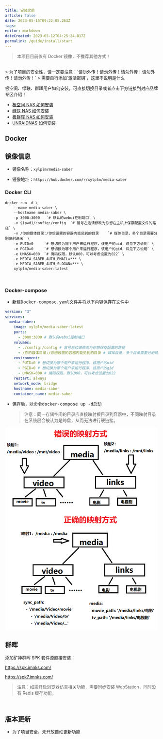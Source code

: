 ```yaml
---
title: 安装之前
article: false
date: 2023-05-15T09:22:05.263Z
tags:
editor: markdown
dateCreated: 2023-05-12T04:25:24.817Z
permalink: /guide/install/start
---
```


> 本项目目前仅有 Docker 镜像，不推荐其他方式！

<br>
> 为了项目的安全性，请一定要注意：`请勿外传！请勿外传！请勿外传！请勿外传！请勿外传！`
> 需要自行添加`激活密钥`，这里不说明是什么
<br>

极空间、绿联、群晖用户如何安装，可直接切换目录或者点击下方链接到对应品牌专区介绍！

- [极空间 NAS 如何安装](/guide/install/zspase/)
- [绿联 NAS 如何安装](/guide/install/ugreen/)
- [极群晖 NAS 如何安装](/guide/install/synology/)
- [UNRAIDNAS 如何安装](/guide/install/unraid/)

## Docker

## 镜像信息

- 镜像名称：`xylplm/media-saber`

- 镜像地址：`https://hub.docker.com/r/xylplm/media-saber`
  </br>

### Docker CLI

```shell
docker run -d \
    --name media-saber \
    --hostname media-saber \
    -p 3000:3000   `# 默认的webui控制端口` \
    -v $(pwd)/config:/config  `# 冒号左边请修改为你想在主机上保存配置文件的路径` \
    -v /你的媒体目录:/你想设置的容器内能见到的目录    `# 媒体目录，多个目录需要分别映射进来` \
    -e PUID=0     `# 想切换为哪个用户来运行程序，该用户的uid，详见下方说明` \
    -e PGID=0     `# 想切换为哪个用户来运行程序，该用户的gid，详见下方说明` \
    -e UMASK=000  `# 掩码权限，默认000，可以考虑设置为022` \
    -e MEDIA_SABER_AUTH_EMAIL=*** \
    -e MEDIA_SABER_AUTH_SLOGAN=*** \
    xylplm/media-saber:latest
```

<br>

### Docker-compose

- 新建<kbd>Docker-compose.yaml</kbd>文件并将以下内容保存在文件中

```yaml
version: "3"
services:
  media-saber:
    image: xylplm/media-saber:latest
    ports:
      - 3000:3000 # 默认的webui控制端口
    volumes:
      - ./config:/config # 冒号左边请修改为你想保存配置的路径
      - /你的媒体目录:/你想设置的容器内能见到的目录 # 媒体目录，多个目录需要分别映射进来，需要满足配置文件说明中的要求
    environment:
      - PUID=0 # 想切换为哪个用户来运行程序，该用户的uid
      - PGID=0 # 想切换为哪个用户来运行程序，该用户的gid
      - UMASK=000 # 掩码权限，默认000，可以考虑设置为022
    restart: always
    network_mode: bridge
    hostname: media-saber
    container_name: media-saber
```

- 保存后，以命令<kbd>docker-compose up -d</kbd>启动
  <br>
  > 注意：同一存储空间的目录应直接映射根目录到容器中，不同映射目录在系统层会被认为是跨盘，从而无法进行硬链接。

![volume.png](./images/volume.png)

## 群晖

添加矿神群晖 SPK 套件源直接安装：

https://spk.imnks.com/

https://spk7.imnks.com/

> 注意：如需开启浏览器仿真相关功能，需要同步安装 WebStation，同时没有 Redis 缓存功能。

<br>

## 版本更新

- 为了项目安全，未开放自动更新功能
